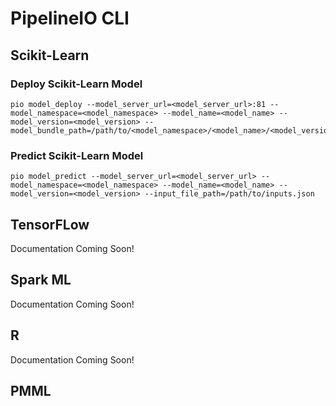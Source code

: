 # PipelineIO CLI

## Scikit-Learn

### Deploy Scikit-Learn Model
```
pio model_deploy --model_server_url=<model_server_url>:81 --model_namespace=<model_namespace> --model_name=<model_name> --model_version=<model_version> --model_bundle_path=/path/to/<model_namespace>/<model_name>/<model_version>/
```

### Predict Scikit-Learn Model
```
pio model_predict --model_server_url=<model_server_url> --model_namespace=<model_namespace> --model_name=<model_name> --model_version=<model_version> --input_file_path=/path/to/inputs.json
```

## TensorFLow
Documentation Coming Soon!

## Spark ML
Documentation Coming Soon!

## R
Documentation Coming Soon!

## PMML
